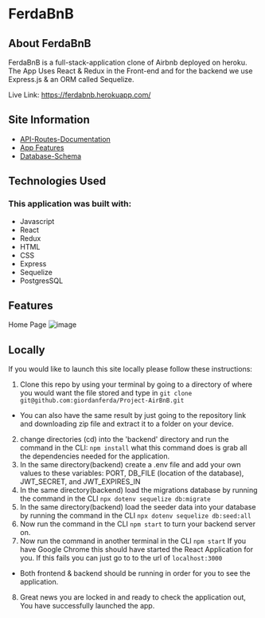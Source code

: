 # FerdaBnB

## About FerdaBnB 
FerdaBnB is a full-stack-application clone of Airbnb deployed on heroku. The App Uses React & Redux in the Front-end and for the backend we use Express.js & an ORM called Sequelize.


Live Link: https://ferdabnb.herokuapp.com/

## Site Information
* [API-Routes-Documentation](https://github.com/giordanferda/Project-AirBnB/wiki/API-Routes-Documentation )
* [App Features](https://github.com/giordanferda/Project-AirBnB/wiki/App-Features )
* [Database-Schema](https://github.com/giordanferda/Project-AirBnB/wiki/Database-Schema)


## Technologies Used

### This application was built with:
* Javascript
* React
* Redux
* HTML
* CSS
* Express
* Sequelize
* PostgresSQL

## Features
Home Page
![image](https://user-images.githubusercontent.com/93215380/187140417-096e65ff-2532-41e0-8749-7f97569ad3ad.png)

## Locally

If you would like to launch this site locally please follow these instructions:
1. Clone this repo by using your terminal by going to a directory of where you would want the file stored and type in ```git clone git@github.com:giordanferda/Project-AirBnB.git```
* You can also have the same result by just going to the repository link and downloading  zip file and extract it to a folder on your device.
2. change directories (cd) into the 'backend' directory and run the command in the CLI: ```npm install``` what this command does is grab all the dependencies needed for the application.
3. In the same directory(backend) create a .env file and add your own values to these variables: PORT, DB_FILE (location of the database), JWT_SECRET, and JWT_EXPIRES_IN
4. In the same directory(backend) load the migrations database by running the command in the CLI ```npx dotenv sequelize db:migrate```
5. In the same directory(backend) load the seeder data into your database by running the command in the CLI ```npx dotenv sequelize db:seed:all```
6. Now run the command in the CLI ```npm start``` to turn your backend server on.
7. Now run the command in another terminal in the CLI ```npm start``` If you have Google Chrome this should have started the React Application for you. If this fails you can just go to to the url of ```localhost:3000```
* Both frontend & backend should be running in order for you to see the application.
8. Great news you are locked in and ready to check the application out, You have successfully launched the app.
